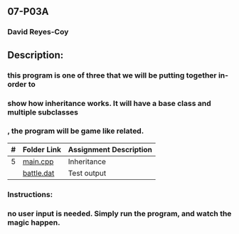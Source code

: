 ## 07-P03A
### David Reyes-Coy

## Description: 
### this program is one of three that we will be putting together in-order to
### show how inheritance works. It will have a base class and multiple subclasses
### , the program will be game like related.

|   #   | Folder Link                                                                                              | Assignment Description |
| :---: | -------------------------------------------------------------------------------------------------------- | ---------------------- |
|   5   | [main.cpp](https://github.com/dmreyescoy03/2143-OOP-ReyesCoy/blob/main/Assignments/07-P03A/main.cpp)     | Inheritance            |
|       | [battle.dat](https://github.com/dmreyescoy03/2143-OOP-ReyesCoy/blob/main/Assignments/07-P03A/battle.dat) | Test output

### Instructions:
### no user input is needed. Simply run the program, and watch the magic happen.